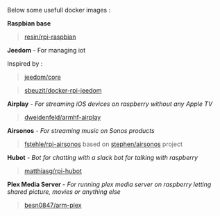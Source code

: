 Below some usefull docker images :

**Raspbian base**
> [resin/rpi-raspbian](https://hub.docker.com/r/resin/rpi-raspbian/)

**Jeedom** - For managing iot

Inspired by :

> [jeedom/core](https://github.com/jeedom/core/blob/beta/install/install.sh)

> [sbeuzit/docker-rpi-jeedom](https://github.com/sbeuzit/docker-rpi-jeedom/blob/master/jeedom/Build/Dockerfile)

**Airplay** - *For streaming iOS devices on raspberry without any Apple TV*
> [dweidenfeld/armhf-airplay](https://hub.docker.com/r/dweidenfeld/armhf-airplay/)

**Airsonos** - *For streaming music on Sonos products*
> [fstehle/rpi-airsonos](https://github.com/fstehle/docker-rpi-airsonos) based on [stephen/airsonos](https://github.com/stephen/airsonos) project

**Hubot** - *Bot for chatting with a slack bot for talking with raspberry*
> [matthiasg/rpi-hubot](https://github.com/openwebcraft/rpi-hubot)

**Plex Media Server** - *For running plex media server on raspberry letting shared picture, movies or anything else*
> [besn0847/arm-plex](https://github.com/besn0847/arm-plex)
